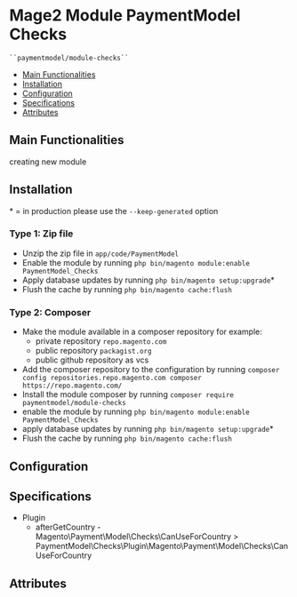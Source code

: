 # Mage2 Module PaymentModel Checks

    ``paymentmodel/module-checks``

 - [Main Functionalities](#markdown-header-main-functionalities)
 - [Installation](#markdown-header-installation)
 - [Configuration](#markdown-header-configuration)
 - [Specifications](#markdown-header-specifications)
 - [Attributes](#markdown-header-attributes)


## Main Functionalities
creating new module

## Installation
\* = in production please use the `--keep-generated` option

### Type 1: Zip file

 - Unzip the zip file in `app/code/PaymentModel`
 - Enable the module by running `php bin/magento module:enable PaymentModel_Checks`
 - Apply database updates by running `php bin/magento setup:upgrade`\*
 - Flush the cache by running `php bin/magento cache:flush`

### Type 2: Composer

 - Make the module available in a composer repository for example:
    - private repository `repo.magento.com`
    - public repository `packagist.org`
    - public github repository as vcs
 - Add the composer repository to the configuration by running `composer config repositories.repo.magento.com composer https://repo.magento.com/`
 - Install the module composer by running `composer require paymentmodel/module-checks`
 - enable the module by running `php bin/magento module:enable PaymentModel_Checks`
 - apply database updates by running `php bin/magento setup:upgrade`\*
 - Flush the cache by running `php bin/magento cache:flush`


## Configuration




## Specifications

 - Plugin
	- afterGetCountry - Magento\Payment\Model\Checks\CanUseForCountry > PaymentModel\Checks\Plugin\Magento\Payment\Model\Checks\CanUseForCountry


## Attributes



